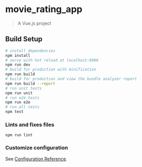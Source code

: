 # movie_rating_app
> A Vue.js project
## Build Setup
``` bash
# install dependencies
npm install
# serve with hot reload at localhost:8080
npm run dev
# build for production with minification
npm run build
# build for production and view the bundle analyzer report
npm run build --report
# run unit tests
npm run unit
# run e2e tests
npm run e2e
# run all tests
npm test
```

### Lints and fixes files
```
npm run lint
```

### Customize configuration
See [Configuration Reference](https://cli.vuejs.org/config/).
